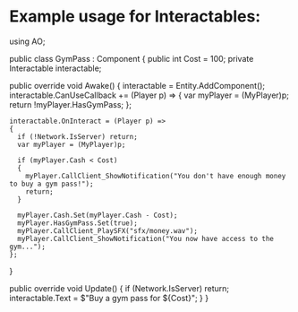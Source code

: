 # Example usage for Interactables:

using AO;

public class GymPass : Component
{
  public int Cost = 100;
  private Interactable interactable;

  public override void Awake()
  {
    interactable = Entity.AddComponent<Interactable>();
    interactable.CanUseCallback += (Player p) => 
    {
      var myPlayer = (MyPlayer)p;
      return !myPlayer.HasGymPass;
    };

    interactable.OnInteract = (Player p) => 
    {
      if (!Network.IsServer) return;
      var myPlayer = (MyPlayer)p;

      if (myPlayer.Cash < Cost)
      {
        myPlayer.CallClient_ShowNotification("You don't have enough money to buy a gym pass!");
        return;
      }

      myPlayer.Cash.Set(myPlayer.Cash - Cost);
      myPlayer.HasGymPass.Set(true);
      myPlayer.CallClient_PlaySFX("sfx/money.wav");
      myPlayer.CallClient_ShowNotification("You now have access to the gym...");
    };
  }

  public override void Update()
  {
    if (Network.IsServer) return;
    interactable.Text = $"Buy a gym pass for ${Cost}";
  }
}